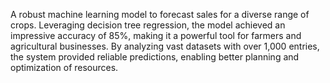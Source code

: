 A robust machine learning model to forecast sales for a diverse range of crops. Leveraging decision tree regression, the model achieved an impressive accuracy of 85%, making it a powerful tool for farmers and agricultural businesses. By analyzing vast datasets with over 1,000 entries, the system provided reliable predictions, enabling better planning and optimization of resources. 
